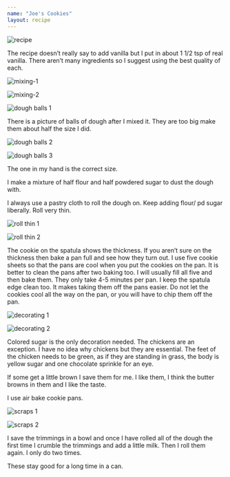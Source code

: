 ```yaml
---
name: "Joe's Cookies"
layout: recipe
---
```


![recipe](images/joes-cookies/recipe.jpeg)

The recipe doesn’t really say
to add vanilla but I put in about 1 1/2 tsp of real vanilla. There aren’t many ingredients so I suggest using the best quality of each.

![mixing-1](images/joes-cookies/mixing-ingredients-1.jpeg)

![mixing-2](images/joes-cookies/mixing-ingredients-2.jpeg)

![dough balls 1](images/joes-cookies/dough-balls-1.jpeg)

There is a picture of balls of dough after I mixed it. They are too big make them about half the size I did. 

![dough balls 2](images/joes-cookies/dough-balls-2.jpeg)

![dough balls 3](images/joes-cookies/dough-balls-3.jpeg)

The one in my hand is the correct size. 

I make a mixture of half flour and half powdered sugar to dust the dough with. 

I always use a pastry cloth to roll the dough on. Keep adding flour/ pd sugar liberally. Roll very thin. 

![roll thin 1](images/joes-cookies/roll-thin-1.jpeg)

![roll thin 2](images/joes-cookies/roll-thin-2.jpeg)

The cookie on the spatula shows the thickness. If you aren’t sure on the thickness then bake a pan full and see how they turn out. I use five cookie sheets so that the pans are cool when you put the cookies on the pan. It is better to clean the pans after two baking too. I will usually fill all five and then bake them. They only take 4-5 minutes per pan. I keep the spatula edge clean too. It makes taking them off the pans easier. Do not let the cookies cool all the way on the pan, or you will have to chip them off the pan.

![decorating 1](images/joes-cookies/decorating-1.jpeg)

![decorating 2](images/joes-cookies/decorating-2.jpeg)

Colored sugar is the only decoration needed. The chickens are an exception. I have no idea why chickens but they are essential. The feet of the chicken needs to be green, as if they are standing in grass, the body is yellow sugar and one chocolate sprinkle for an eye.

If some get a little brown I save them for me. I like them, I think the butter browns in them and I like the taste.

I use air bake cookie pans.

![scraps 1](images/joes-cookies/scraps-1.jpeg)

![scraps 2](images/joes-cookies/scraps-2.jpeg)

I save the trimmings in a bowl and once I have rolled all of the dough the first time I crumble the trimmings and add a little milk. Then I roll them again. I only do two times.

These stay good for a long time in a can. 